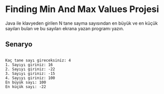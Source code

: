 # Finding Min And Max Values Projesi

Java ile klavyeden girilen N tane sayma sayısından en büyük ve en küçük sayıları bulan ve bu sayıları ekrana yazan programı yazın.

## Senaryo
<pre><code>
Kaç tane sayı gireceksiniz: 4
1. Sayıyı giriniz: 16
2. Sayıyı giriniz: -22
3. Sayıyı giriniz: -15
4. Sayıyı giriniz: 100
En büyük sayı: 100
En küçük sayı: -22
</code></pre>